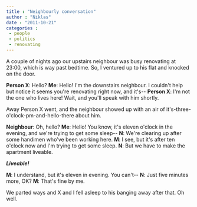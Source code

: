 ```yaml
---
title : "Neighbourly conversation"
author : "Niklas"
date : "2011-10-21"
categories : 
 - people
 - politics
 - renovating
---
```


A couple of nights ago our upstairs neighbour was busy renovating at 23:00, which is way past bedtime. So, I ventured up to his flat and knocked on the door.

**Person X**: Hello? **Me**: Hello! I'm the downstairs neighbour. I couldn't help but notice it seems you're renovating right now, and it's-- **Person X**: I'm not the one who lives here! Wait, and you'll speak with him shortly.

Away Person X went, and the neighbour showed up with an air of it's-three-o'clock-pm-and-hello-there about him.

**Neighbour**: Oh, hello? **Me**: Hello! You know, it's eleven o'clock in the evening, and we're trying to get some sleep-- **N**: We're clearing up after some handimen who've been working here. **M**: I see, but it's after ten o'clock now and I'm trying to get some sleep. **N**: But we have to make the apartment liveable.

_**Liveable!**_

**M**: I understand, but it's eleven in evening. You can't-- **N**: Just five minutes more, OK? **M**: That's fine by me.

We parted ways and X and I fell asleep to his banging away after that. Oh well.
